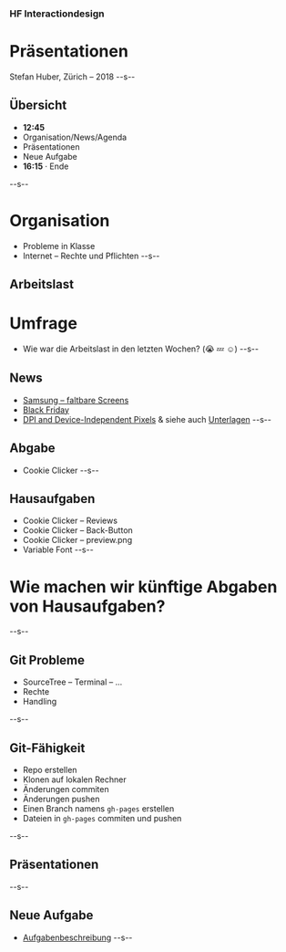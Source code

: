 ### HF Interactiondesign

# Präsentationen

Stefan Huber, Zürich – 2018 <!-- .element: class="footer" -->
--s--
## Übersicht


* **12:45**
* Organisation/News/Agenda
* Präsentationen
* Neue Aufgabe
* **16:15** · Ende

--s--
# Organisation
* Probleme in Klasse
* Internet – Rechte und Pflichten
--s--
## Arbeitslast

# Umfrage
* Wie war die Arbeitslast in den letzten Wochen? (😭 💤 ☺️)
--s--
## News
* [Samsung – faltbare Screens](https://www.theverge.com/2018/11/8/18074838/samsung-foldable-phone-infinity-flex-display-technology-report)
* [Black Friday](https://www.digitec.ch/de/page/black-friday-live-update-0100-uhr-9845)
* [DPI and Device-Independent Pixels](https://docs.microsoft.com/en-us/windows/desktop/learnwin32/dpi-and-device-independent-pixels) & siehe auch [Unterlagen](https://signalwerk.github.io/IAD.LAB.DOC/screens/)
--s--
## Abgabe
* Cookie Clicker
--s--
## Hausaufgaben
* Cookie Clicker – Reviews
* Cookie Clicker – Back-Button
* Cookie Clicker – preview.png
* Variable Font
--s--
# Wie machen wir künftige Abgaben von Hausaufgaben?
--s--
## Git Probleme

* SourceTree – Terminal – ...
* Rechte
* Handling

--s--
## Git-Fähigkeit

* Repo erstellen
* Klonen auf lokalen Rechner
* Änderungen commiten
* Änderungen pushen
* Einen Branch namens `gh-pages` erstellen
* Dateien in `gh-pages` commiten und pushen

--s--
## Präsentationen
--s--
## Neue Aufgabe
* [Aufgabenbeschreibung](https://signalwerk.github.io/IAD.LAB.DOC/exercise-mobile-menu/)
--s--
